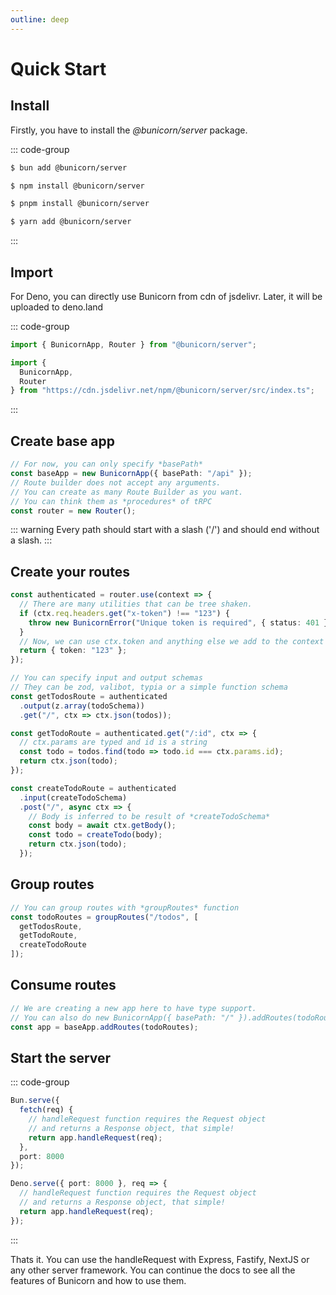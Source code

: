 ```yaml
---
outline: deep
---
```


# Quick Start

## Install

Firstly, you have to install the _@bunicorn/server_ package.

::: code-group

```sh [bun]
$ bun add @bunicorn/server
```

```sh [npm]
$ npm install @bunicorn/server
```

```sh [pnpm]
$ pnpm install @bunicorn/server
```

```sh [yarn]
$ yarn add @bunicorn/server
```

:::

## Import

For Deno, you can directly use Bunicorn from cdn of jsdelivr. Later, it will be uploaded to deno.land

::: code-group

```ts [bun/node]
import { BunicornApp, Router } from "@bunicorn/server";
```

```ts [deno]
import {
  BunicornApp,
  Router
} from "https://cdn.jsdelivr.net/npm/@bunicorn/server/src/index.ts";
```

:::

## Create base app

```ts
// For now, you can only specify *basePath*
const baseApp = new BunicornApp({ basePath: "/api" });
// Route builder does not accept any arguments.
// You can create as many Route Builder as you want.
// You can think them as *procedures* of tRPC
const router = new Router();
```

::: warning
Every path should start with a slash ('/') and should end without a slash.
:::

## Create your routes

```ts
const authenticated = router.use(context => {
  // There are many utilities that can be tree shaken.
  if (ctx.req.headers.get("x-token") !== "123") {
    throw new BunicornError("Unique token is required", { status: 401 });
  }
  // Now, we can use ctx.token and anything else we add to the context
  return { token: "123" };
});

// You can specify input and output schemas
// They can be zod, valibot, typia or a simple function schema
const getTodosRoute = authenticated
  .output(z.array(todoSchema))
  .get("/", ctx => ctx.json(todos));

const getTodoRoute = authenticated.get("/:id", ctx => {
  // ctx.params are typed and id is a string
  const todo = todos.find(todo => todo.id === ctx.params.id);
  return ctx.json(todo);
});

const createTodoRoute = authenticated
  .input(createTodoSchema)
  .post("/", async ctx => {
    // Body is inferred to be result of *createTodoSchema*
    const body = await ctx.getBody();
    const todo = createTodo(body);
    return ctx.json(todo);
  });
```

## Group routes

```ts
// You can group routes with *groupRoutes* function
const todoRoutes = groupRoutes("/todos", [
  getTodosRoute,
  getTodoRoute,
  createTodoRoute
]);
```

## Consume routes

```ts
// We are creating a new app here to have type support.
// You can also do new BunicornApp({ basePath: "/" }).addRoutes(todoRoutes)
const app = baseApp.addRoutes(todoRoutes);
```

## Start the server

::: code-group

```ts [bun]
Bun.serve({
  fetch(req) {
    // handleRequest function requires the Request object
    // and returns a Response object, that simple!
    return app.handleRequest(req);
  },
  port: 8000
});
```

```ts [deno]
Deno.serve({ port: 8000 }, req => {
  // handleRequest function requires the Request object
  // and returns a Response object, that simple!
  return app.handleRequest(req);
});
```

:::

Thats it. You can use the handleRequest with Express, Fastify, NextJS or any other server framework. You can continue the docs to see all the features of Bunicorn and how to use them.
